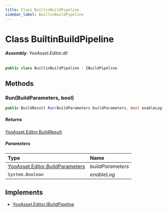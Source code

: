 ```yaml
---
title: Class BuiltinBuildPipeline
sidebar_label: BuiltinBuildPipeline
---
```

# Class BuiltinBuildPipeline


###### **Assembly**: YooAsset.Editor.dll

```csharp title="Declaration"
public class BuiltinBuildPipeline : IBuildPipeline
```
## Methods
### Run(BuildParameters, bool)


```csharp title="Declaration"
public BuildResult Run(BuildParameters buildParameters, bool enableLog)
```

##### Returns

[YooAsset.Editor.BuildResult](../YooAsset.Editor/BuildResult.md)

##### Parameters

| Type | Name |
|:--- |:--- |
| [YooAsset.Editor.BuildParameters](../YooAsset.Editor/BuildParameters.md) | *buildParameters* |
| `System.Boolean` | *enableLog* |


## Implements

* [YooAsset.Editor.IBuildPipeline](../YooAsset.Editor/IBuildPipeline.md)
